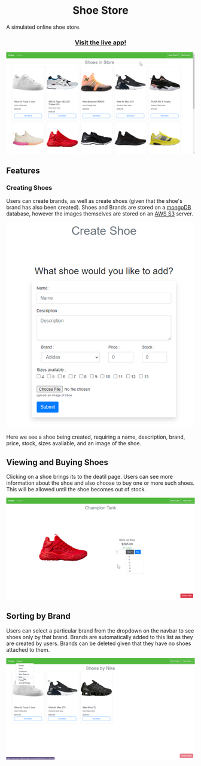 # <center>Shoe Store</center>

A simulated online shoe store.

<h3 align="center">
    <a href="https://intense-crag-10448.herokuapp.com/">Visit the live app!</a>
</h3>

![](./public/images/home.png)

## Features

### Creating Shoes
Users can create brands, as well as create shoes (given that the shoe's brand has also been created). Shoes and Brands are stored on a [mongoDB](https://www.mongodb.com/) database, however the images themselves are stored on an [AWS S3](https://aws.amazon.com/s3/) server.

![](./public/images/create_shoe.png)

Here we see a shoe being created, requiring a name, description, brand, price, stock, sizes available, and an image of the shoe.

## Viewing and Buying Shoes
Clicking on a shoe brings its to the deatil page. Users can see more information about the shoe and also choose to buy one or more such shoes. This will be allowed until the shoe becomes out of stock. 

![](./public/images/detail.png)

## Sorting by Brand
Users can select a particular brand from the dropdown on the navbar to see shoes only by that brand. Brands are automatically added to this list as they are created by users. Brands can be deleted given that they have no shoes attached to them.

![](./public/images/brand.png)


